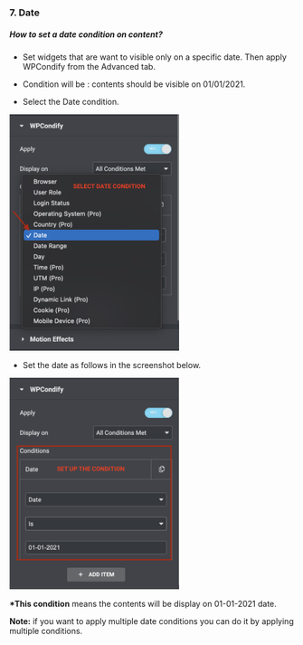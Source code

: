 ### 7. Date
##### How to set a date condition on content?

* Set widgets that are want to visible only on a specific date. Then apply WPCondify from the Advanced tab.

* Condition will be : contents should be visible on 01/01/2021.

* Select the Date condition.
<img src="/for_elementor/images/DATEss1.png" alt="userole" width="300"/>

* Set the date as follows in the screenshot below.
<img src="/for_elementor/images/Datess2.png" alt="userole" width="300"/>

__*This condition__ means the contents will be display on 01-01-2021 date.

__Note:__ if you want to apply multiple date conditions you can do it by applying multiple conditions.

